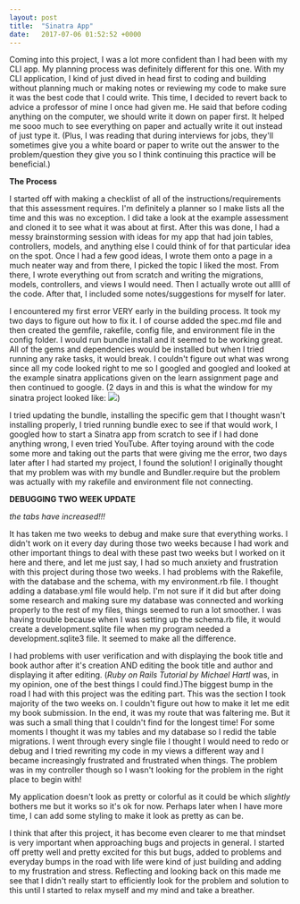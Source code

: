 ```yaml
---
layout: post
title:  "Sinatra App"
date:   2017-07-06 01:52:52 +0000
---
```



Coming into this project, I was a lot more confident than I had been with my CLI app. My planning process was definitely different for this one. With my CLI application, I kind of just dived in head first to coding and building without planning much or making notes or reviewing my code to make sure it was the best code that I could write. This time, I decided to revert back to advice a professor of mine I once had given me. He said that before coding anything on the computer, we should write it down on paper first. It helped me sooo much to see everything on paper and actually write it out instead of just type it. (Plus, I was reading that during interviews for jobs, they'll sometimes give you a white board or paper to write out the answer to the problem/question they give you so I think continuing this practice will be beneficial.)

**The Process**

I started off with making a checklist of all of the instructions/requirements that this assessment requires. I'm definitely a planner so I make lists all the time and this was no exception. I did take a look at the example assessment and cloned it to see what it was about at first. After this was done, I had a messy brainstorming session with ideas for my app that had join tables, controllers, models, and anything else I could think of for that particular idea on the spot. Once I had a few good ideas, I wrote them onto a page in a much neater way and from there, I picked the topic I liked the most. From there, I wrote everything out from scratch and writing the migrations, models, controllers, and views I would need. Then I actually wrote out allll of the code. After that, I included some notes/suggestions for myself for later. 

I encountered my first error VERY early in the building process. It took my two days to figure out how to fix it. I of course added the spec.md file and then created the gemfile, rakefile, config file, and environment file in the config folder. I would run bundle install and it seemed to be working great. All of the gems and dependencies would be installed but when I tried running any rake tasks, it would break. I couldn't figure out what was wrong since all my code looked right to me so I googled and googled and looked at the example sinatra applications given on the learn assignment page and then continued to google. (2 days in and this is what the window for my sinatra project looked like: ![](http://i.imgur.com/u1z9Ukih.png))

I tried updating the bundle, installing the specific gem that I thought wasn't installing properly, I tried running bundle exec to see if that would work, I googled how to start a Sinatra app from scratch to see if I had done anything wrong, I even tried YouTube. After toying around with the code some more and taking out the parts that were giving me the error, two days later after I had started my project, I found the solution! I originally thought that my problem was with my bundle and Bundler.require but the problem was actually with my rakefile and environment file not connecting. 

**DEBUGGING TWO WEEK UPDATE**

*the tabs have increased!!!*

It has taken me two weeks to debug and make sure that everything works. I didn't work on it every day during those two weeks because I had work and other important things to deal with these past two weeks but I worked on it here and there, and let me just say, I had so much anxiety and frustration with this project during those two weeks. I had problems with the Rakefile, with the database and the schema, with my environment.rb file. I thought adding a database.yml file would help. I'm not sure if it did but after doing some research and making sure my database was connected and working properly to the rest of my files, things seemed to run a lot smoother. I was having trouble because when I was setting up the schema.rb file, it would create a development.sqlite file when my program needed a development.sqlite3 file. It seemed to make all the difference.

I had problems with user verification and with displaying the book title and book author after it's creation AND editing the book title and author and displaying it after editing. (*Ruby on Rails Tutorial by Michael Hartl* was, in my opinion, one of the best things I could find.)The biggest bump in the road I had with this project was the editing part. This was the section I took majority of the two weeks on. I couldn't figure out how to make it let me edit my book submission. In the end, it was my route that was faltering me. But it was such a small thing that I couldn't find for the longest time! For some moments I thought it was my tables and my database so I redid the table migrations. I went through every single file I thought I would need to redo or debug and I tried rewriting my code in my views a different way and I became increasingly frustrated and frustrated when things. The problem was in my controller though so I wasn't looking for the problem in the right place to begin with! 

My application doesn't look as pretty or colorful as it could be which *slightly* bothers me but it works so it's ok for now. Perhaps later when I have more time, I can add some styling to make it look as pretty as can be.

I think that after this project, it has become even clearer to me that mindset is very important when approaching bugs and projects in general. I started off pretty well and pretty excited for this but bugs, added to problems and everyday bumps in the road with life were kind of just building and adding to my frustration and stress. Reflecting and looking back on this made me see that I didn't really start to efficiently look for the problem and solution to this until I started to relax myself and my mind and take a breather.
